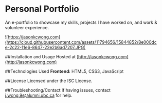 # Personal Portfolio
An e-portfolio to showcase my skills, projects I have worked on, and work & volunteer experience.

![https://jasonkcwong.com](https://cloud.githubusercontent.com/assets/11794656/15844852/8e000dce-2c22-11e6-8647-22e2b6ad7207.JPG)

##Installation and Usage
Hosted at [http://jasonkcwong.com](http://jasonkcwong.com)

##Technologies Used
**Frontend:** HTML5, CSS3, JavaScript

##License
Licensed under the ISC License.

##Troubleshooting/Contact
If having issues, contact j.wong.9@alumni.ubc.ca for help.
